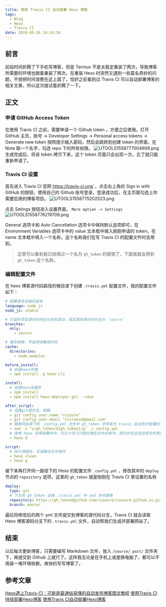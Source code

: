 ```yaml
---
title: 使用 Travis CI 自动部署 Hexo 博客
tags:
  - Blog
  - Hexo
  - Travis CI
date: 2019-05-26 14:14:34
---
```


## 前言

前段时间折腾了下手机写博客，但是 Termux 不是太稳定重装了两次，导致博客所需要的环境也跟着重装了两次。在重装 Hexo 时突然又遇到一些莫名奇妙的问题，不想把时间浪费在这上面了，恰好之前看到过 Travis CI 可以自动部署博客的相关文章，所以这次就试着折腾了一下。
<!--more-->
## 正文

### 申请 GitHub Access Token

在使用 Travis CI 之前，需要申请一个 Github token ，方便之后使用。打开 GitHub 主页，账号 -> Developer Settings -> Personal access tokens -> Generate new token
按照提示输入密码，然后会跳转到创建 token 的界面，在 Note 取一个名字，勾选 repo 下的所有权限。
![UTOOLS1558777004909.png](https://i.loli.net/2019/05/25/5ce90cad642f590717.png)
生成完成后，将该 token 拷贝下来，这个 token 页面只会出现一次，忘了就只能重新申请了。

### Travis CI 设置

首先进入 Travis CI 官网 https://travis-ci.org/ ，点击右上角的 Sign in with GitHub 的按钮，使用自己的 Github 账号登录，登录成功后，在主页面勾选上你需要启用的博客项目。
![UTOOLS1558775202523.png](https://i.loli.net/2019/05/25/5ce905a2e36c495485.png)

点击 Setings 按钮进入设置界面， `More option -> Settings`
![UTOOLS1558776219709.png](https://i.loli.net/2019/05/25/5ce9099bef00187419.png)

General 选项卡和 Auto Cancellation 选项卡中保持默认选项即可，在 Environment Variables 选项卡中的 value 文本框中填入刚刚申请的 token，在 name 文本框中填入一个名称，这个名称我们在写 Travis CI 的配置文件时会用到。
> 这里可以看到我已经填过一个名为 `gh_token` 的密钥了，下面我就会用到`gh_token` 这个名称。

### 编辑配置文件

在 hexo 博客源代码路径的根目录下创建 `.travis.yml` 配置文件，我的配置文件如下：

```yaml
# 配置语言及相应版本
language: node_js
node_js: stable

# 只监听项目源代码所在分支的变动，我这里的源代码分支为 `source`
branches:
  only:
    - source

# 缓存依赖，节省持续集成时间
cache:
  directories:
    - node_modules

before_install:
  # 安装hexo环境
  - npm install -g hexo-cli

install:
  # 安装hexo及插件
  - npm install
  - npm install hexo-deployer-git --save

after_script:
  # 设置git提交名，邮箱
  - git config user.name "viazure"
  - git config user.email "vicrease@gmail.com"
  # 替换同目录下的 _config.yml 文件中 gh_token 字符串为 travis 后台刚才配置的变量名称，注意此处sed命令用了双引号。单引号无效！
  - sed -i "s/gh_token/${gh_token}/g" ./_config.yml
  # 使用 hexo 自带部署命令，可以少写几行提交静态文件的命令，提交的日志还自带文件更新时间，美滋滋~
  - hexo d

script:
  # 执行清缓存，生成静态文件操作
  - hexo clean
  - hexo g

```

接下来再打开同一路径下的 Hexo 的配置文件 `_config.yml` ，修改其中的 `deploy` 节点的 `repository` 选项，这里的 `gh_token` 就是刚刚在 Travis CI 里设置的名称

```yaml
deploy:
  type: git
  # 下方的 gh_token 会被 .travis.yml 中 sed 命令替换
  repository: https://gh_token@github.com/viazure/viazure.github.io.git
  branch: master
```

最后将修改后的两个 yml 文件提交到博客的源代码分支，Travis CI 就会读取 Hexo 博客源码分支下的 `.travis.yml` 文件，自动帮我们生成并部署网站了。

## 结束

以后每次更新博客，只需要编写 Markdown 文件，放入 `/source/_post/` 文件夹下，再提交到 Github 上就行了。这样我无论是在手机上或是换电脑了，都可以不用装一堆环境依赖，爽快的写写博客了。

## 参考文章

[Hexo遇上Travis-CI：可能是最通俗易懂的自动发布博客图文教程](https://juejin.im/post/5a1fa30c6fb9a045263b5d2a)
[使用Travis CI持续部署Hexo博客](https://www.jianshu.com/p/5691815b81b6)
[使用Travis CI自动部署Hexo博客](https://www.itfanr.cc/2017/08/09/using-travis-ci-automatic-deploy-hexo-blogs/)